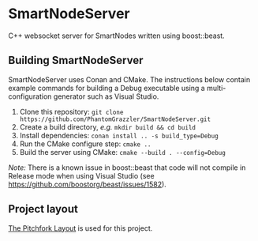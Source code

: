 # SmartNodeServer
C++ websocket server for SmartNodes written using boost::beast.

## Building SmartNodeServer
SmartNodeServer uses Conan and CMake. The instructions below contain example commands for building a Debug executable using a multi-configuration generator such as Visual Studio.

1. Clone this repository: ```git clone https://github.com/PhantomGrazzler/SmartNodeServer.git```
2. Create a build directory, _e.g._ ```mkdir build && cd build```
3. Install dependencies: ```conan install .. -s build_type=Debug```
4. Run the CMake configure step: ```cmake ..```
5. Build the server using CMake: ```cmake --build . --config=Debug```

*Note:* There is a known issue in boost::beast that code will not compile in Release mode when using Visual Studio (see https://github.com/boostorg/beast/issues/1582).

## Project layout
[The Pitchfork Layout](https://api.csswg.org/bikeshed/?force=1&url=https://raw.githubusercontent.com/vector-of-bool/pitchfork/develop/data/spec.bs) is used for this project.
